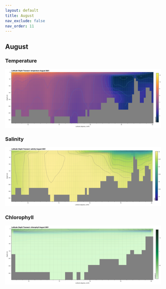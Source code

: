 ```yaml
---
layout: default
title: August
nav_exclude: false
nav_order: 11
---
```


## August

### Temperature
![August Temperature](cmems_mod_arc_phy_my_topaz4_P1M/2021/August/thetao.png)

### Salinity
![August Salinity](cmems_mod_arc_phy_my_topaz4_P1M/2021/August/so.png)

### Chlorophyll
![August Chlorophyll](cmems_mod_arc_bgc_my_ecosmo_P1M/2021/August/chl.png)